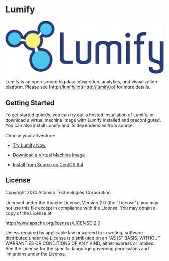 # Lumify

![Lumify Logo](web/war/src/main/webapp/img/lumify-logo.png?raw=true)

Lumify is an open source big data integration, analytics, and visualization platform. Please see [http://lumify.io](http://lumify.io) for more details.


## Getting Started

To get started quickly, you can try out a hosted installation of Lumify, or download a virtual machine image with Lumify installed and preconfigured. You can also install Lumify and its dependencies from source.

Choose your adventure:

- [Try Lumify Now](http://lumify.io/try.html)

- [Download a Virtual Machine Image](docs/prebuilt-vm.md)

- [Install from Source on CentOS 6.4](docs/setup-centos-6.4.md)


## License

Copyright 2014 Altamira Technologies Corporation

Licensed under the Apache License, Version 2.0 (the "License");
you may not use this file except in compliance with the License.
You may obtain a copy of the License at

   http://www.apache.org/licenses/LICENSE-2.0

Unless required by applicable law or agreed to in writing, software
distributed under the License is distributed on an "AS IS" BASIS,
WITHOUT WARRANTIES OR CONDITIONS OF ANY KIND, either express or implied.
See the License for the specific language governing permissions and
limitations under the License.
